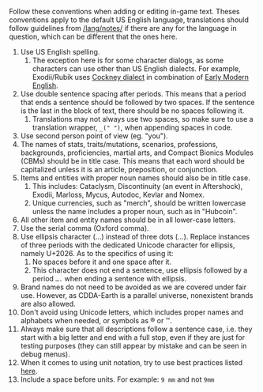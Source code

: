 Follow these conventions when adding or editing in-game text. Theses conventions apply to the default US English language, translations should follow guidelines from [/lang/notes/](../lang/notes) if there are any for the language in question, which can be different that the ones here.

1. Use US English spelling.
   1. The exception here is for some character dialogs, as some characters can use other than US English dialects. For example, Exodii/Rubik uses [Cockney dialect](https://en.wikipedia.org/wiki/Cockney) in combination of [Early Modern English](https://en.wikipedia.org/wiki/Early_Modern_English).
3. Use double sentence spacing after periods.  This means that a period that ends a sentence should be followed by two spaces.  If the sentence is the last in the block of text, there should be no spaces following it.
   1. Translations may not always use two spaces, so make sure to use a translation wrapper, `_(" ")`, when appending spaces in code.
4. Use second person point of view (eg. "you").
5. The names of stats, traits/mutations, scenarios, professions, backgrounds, proficiencies, martial arts, and Compact Bionics Modules (CBMs) should be in title case.  This means that each word should be capitalized unless it is an article, preposition, or conjunction.
6. Items and entities with proper noun names should also be in title case.
   1. This includes: Cataclysm, Discontinuity (an event in Aftershock), Exodii, Marloss, Mycus, Autodoc, Kevlar and Nomex.
   2. Unique currencies, such as "merch", should be written lowercase unless the name includes a proper noun, such as in "Hubcoin".
7. All other item and entity names should be in all lower-case letters.
8. Use the serial comma (Oxford comma).
9. Use ellipsis character (…) instead of three dots (...).  Replace instances of three periods with the dedicated Unicode character for ellipsis, namely U+2026. As to the specifics of using it:
   1. No spaces before it and one space after it.
   2. This character does not end a sentence, use ellipsis followed by a period `….` when ending a sentence with ellipsis.
10. Brand names do not need to be avoided as we are covered under fair use.  However, as CDDA-Earth is a parallel universe, nonexistent brands are also allowed.
11. Don't avoid using Unicode letters, which includes proper names and alphabets when needed, or symbols as ® or ™.
12. Always make sure that all descriptions follow a sentence case, i.e. they start with a big letter and end with a full stop, even if they are just for testing purposes (they can still appear by mistake and can be seen in debug menus).
13. When it comes to using unit notation, try to use best practices listed [here](https://physics.nist.gov/cuu/Units/checklist.html).
  1. Include a space before units. For example: `9 mm` and not `9mm`
